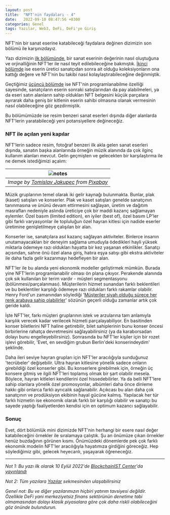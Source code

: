 ```yaml
---
layout: post
title:  "NFT'nin faydaları - 4"
date:   2022-09-10 08:47:56 +0300
categories: Genel
tags: Yazılar, Web3, DeFi, DeFi'ye Giriş
---
```


NFT'nin bir sanat eserine katabileceği faydalara değinen dizimizin son bölümü ile karşınızdayız. 

Yazı dizimizin [ilk bölümünde](/genel/2022/08/10/nftnin-faydalari-III.html), bir sanat eserinin değerinin nasıl oluştuğuna ve orjinalliğinin NFT'ler ile nasıl teyit edilebileceğine bakmıştık. [İkinci bölümde]() ise eserin üretici sanatçıdan sonra ait olduğu koleksiyonların ona kattığı değere ve NFT'nin bu takibi nasıl kolaylaştırabileceğine değinmiştik. 

Geçtiğimiz [üçüncü bölümde]() ise NFT'nin programlanabilme özelliği sayesinde, sanatçıların eserin sonraki satışlarından da pay alabilmeleri, ya da eseri satın alanların sahip oldukları NFT belgesini küçük parçalara ayırarak daha geniş bir kitlenin eserin sahibi olmasına olanak vermesinin nasıl olabileceğine göz gezdirmiştik.

Bu bölümümüzde ise resim benzeri sanat eserleri dışında diğer alanlarda NFT'lerin yaratabileceği yeni potansiyellere değineceğiz. 

### NFT ile açılan yeni kapılar

NFT'lerin sadece resim, fotoğraf benzeri ilk akla gelen sanat eserleri dışında, sanatın başka alanlarında örneğin müzik alanında da çok ilginç kullanım alanları mevcut. Gelin geçmişten ve gelecekten bir karşılaştırma ile ne demek istediğimizi açalım: 

|![notes](/assets/music-5110528_800.jpg.jpg)|
|:--:| 
| *Image by [Tomislav Jakupec](https://pixabay.com/users/tommyvideo-3092371/) from [Pixabay](https://pixabay.com/)*|

Müzik gruplarının temel olarak iki gelir kaynağı bulunmakta. Bunlar, plak (kaset) satışları ve konserler. Plak ve kaset satışları genelde sanatçının tanınmasına ve ününü devam ettirmesini sağlayan, üretim ve dağıtım masrafları nedeniyle aslında üreticiye çok bir maddi kazanç sağlamayan eylemler. Özel basım (limited edition), en iyiler (best of), özel basım LP'ler gibi farklı varyasyonlar ile topluluğun özel hayran kitlesi için nadide eserler üretimine genişletilmeye çalışılan bir alan. 

Konserler ise, sanatçılara asıl kazanç sağlayan aktiviteler. Binlerce insanın unutamayacakları bir deneyim sağlama umuduyla ödedikleri hayli yüksek miktarla ödemeye razı oldukları hayatta bir kez yaşanan etkinlikler. Sanatçı açısından, sahne önü özel alana giriş, hatıra eşya satışı gibi ekstra aktiviteler ile daha fazla gelir kazanmayı hedefleyen bir alan. 

NFT'ler ile bu alanda yeni ekonomik modeller geliştirmek mümkün. Burada yine NFT'lerin programlanabilir olması ön plana çıkıyor. Perakende alanında çok sık kullanılan bir terim vardır - müşteri segmentasyonu (bölünmesi/parçalanması). Müşterilerin hizmet sunandan farklı beklentileri ve bu beklentiler karşılığı ödemeye razı oldukları farklı rakamlar olabilir. Henry Ford'un zamanından söylediği '[Müşteriler siyah olduğu sürece her renk arabaya sahip olabilirler](https://www.goodreads.com/quotes/23494-any-customer-can-have-a-car-painted-any-colour-that)' sözünün geçerli olduğu zamanlar artık çok geride kaldı.  

İşte NFT'ler, farkı müşteri gruplarının istek ve arzularına tam anlamıyla karşılık verecek kadar verilecek hizmeti parçalayabiliyor. En basitinden konser biletlerini NFT haline getirebilir, bilet sahiplerinin bunu konser öncesi birbirlerine rahatça devretmesini sağlayabilirsiniz (ya da karaborsadan dolayı bunu engelleyebilirsiniz). Sonrasında bu NFT'ler kişiler için bir rozet işlevi görebilir, 'Evet, en sevdiğim grubun Berlin'deki konserindeydim' şeklinde.  

Daha ileri seviye hayran grupları için NFT'ler aracılığıyla sunduğunuz 'tecrübeler' değişebilir. Ultra hayran kitlesine yönelik sadece onların girebildiği özel konserler gibi. Bu konserlere girebilmek için, örneğin üç konsere gitmiş ve ilgili NFT'leri toplamış olmak bir şart olabilir mesela. Böylece, hayran kitleleri kendilerini özel hissedebilirler. Ya da belli NFT'lere sahip olanlara yönelik özel promosyonlar, albümleri daha önce dinleme hakkı gibi onlarca farklı ayrıcalık sağlanabilir. Açıkcası bu alan daha çok sanatçının ve prodüksiyon ekibinin hayal gücüne kalmış. Yapılacak her tür farklı hizmetin ise ekonomik olarak farklı bir karşılığı olabilir ve sanatçı bu sayede yaptığı faaliyetlerden kendisi için en optimum kazancı sağlayabilir. 

### Sonuç
Evet, dört bölümlük mini dizimizde NFT'nin herhangi bir esere nasıl değer katabileceğini örnekler ile sıralamaya çalıştık. Şu an önümüze çıkan örnekler henüz buzdağının görünen kısmı. Önümüzdeki dönemlerde pek çok farklı ekonomik modelin NFT'ler aracılığıyla hayatımıza girdiğini göreceğiz. Hep söylediğimiz gibi, gelecek heyecanlı, yaşayarak öğreneceğiz. 

---

*Not 1: Bu yazı ilk olarak 10 Eylül 2022'de [BlockchainIST Center](https://medium.com/blockchainist-center)'da [yayınlandı]()*

*Not 2: Tüm yazılara [Yazılar](/articles/) sekmesinden ulaşabilirsiniz*

*Genel not: Bu ve diğer yazılarımızın hiçbiri yatırım tavsiyesi değildir. Özellikle DeFi yani merkeziyetsiz finans sektörünün denetime tabi olmamasından dolayı klasik piyasalara göre çok daha riskli olabileceğini göz önünde bulundurun.* 
